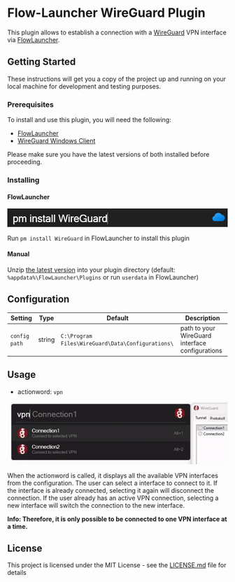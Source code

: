 # Flow-Launcher WireGuard Plugin

This plugin allows to establish a connection with a [WireGuard](https://www.wireguard.com/) VPN interface via [FlowLauncher](https://www.flowlauncher.com/).


## Getting Started

These instructions will get you a copy of the project up and running on your local machine for development and testing purposes.

### Prerequisites

To install and use this plugin, you will need the following:

- [FlowLauncher](https://www.flowlauncher.com/)
- [WireGuard Windows Client](https://www.wireguard.com/install/#windows-7-81-10-11-2008r2-2012r2-2016-2019-2022)

Please make sure you have the latest versions of both installed before proceeding.

### Installing

#### FlowLauncher

![Install](assets/installation.png)

Run `pm install WireGuard` in FlowLauncher to install this plugin

#### Manual
Unzip [the latest version](https://github.com/flooxo/Flow.Plugin.WireGuard/releases) into your plugin directory (default: `%appdata%\FlowLauncher\Plugins` or run `userdata` in FlowLauncher)

## Configuration

| Setting     | Type    | Default                                             | Description                                  |
|-------------|---------|-----------------------------------------------------|----------------------------------------------|
| `config path` | string  | `C:\Program Files\WireGuard\Data\Configurations\` | path to your WireGuard interface configurations |

## Usage

- actionword: `vpn`

![Example](assets/usage.gif)

When the actionword is called, it displays all the available VPN interfaces from the configuration.
The user can select a interface to connect to it. If the interface is already connected, selecting it again will disconnect the connection.
If the user already has an active VPN connection, selecting a new interface will switch the connection to the new interface.

**Info: Therefore, it is only possible to be connected to one VPN interface at a time.**


## License

This project is licensed under the MIT License - see the [LICENSE.md](LICENSE.md) file for details
